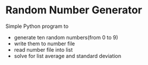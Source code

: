 # Random Number Generator
Simple Python program to
* generate ten random numbers(from 0 to 9) 
* write them to number file
* read number file into list
* solve for list average and standard deviation
